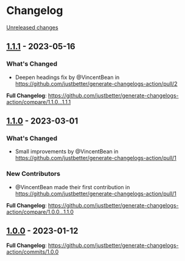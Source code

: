 # Changelog 

[Unreleased changes](https://github.com/justbetter/generate-changelogs-action/compare/1.1.1...main)
## [1.1.1](https://github.com/justbetter/generate-changelogs-action/releases/tag/1.1.1) - 2023-05-16

### What's Changed
* Deepen headings fix by @VincentBean in https://github.com/justbetter/generate-changelogs-action/pull/2


**Full Changelog**: https://github.com/justbetter/generate-changelogs-action/compare/1.1.0...1.1.1

## [1.1.0](https://github.com/justbetter/generate-changelogs-action/releases/tag/1.1.0) - 2023-03-01

### What's Changed
* Small improvements by @VincentBean in https://github.com/justbetter/generate-changelogs-action/pull/1

### New Contributors
* @VincentBean made their first contribution in https://github.com/justbetter/generate-changelogs-action/pull/1

**Full Changelog**: https://github.com/justbetter/generate-changelogs-action/compare/1.0.0...1.1.0

## [1.0.0](https://github.com/justbetter/generate-changelogs-action/releases/tag/1.0.0) - 2023-01-12

**Full Changelog**: https://github.com/justbetter/generate-changelogs-action/commits/1.0.0

